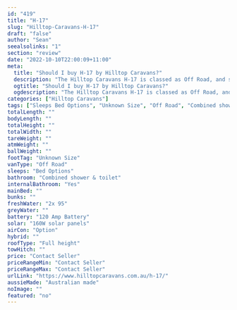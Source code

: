 ```yaml
---
id: "419"
title: "H-17"
slug: "Hilltop-Caravans-H-17"
draft: "false"
author: "Sean"
seealsolinks: "1"
section: "review"
date: "2022-10-10T22:00:09+11:00"
meta:
  title: "Should I buy H-17 by Hilltop Caravans?"
  description: "The Hilltop Caravans H-17 is classed as Off Road, and sleeps Bed Options people. It is Australian made and comes in at Unknown Size. It generally has Combined shower & toilet."
  ogtitle: "Should I buy H-17 by Hilltop Caravans?"
  ogdescription: "The Hilltop Caravans H-17 is classed as Off Road, and sleeps Bed Options people. It is Australian made and comes in at Unknown Size. It generally has Combined shower & toilet."
categories: ["Hilltop Caravans"]
tags: ["Sleeps Bed Options", "Unknown Size", "Off Road", "Combined shower & toilet", "Full height", "Price Unknown"]
totalLength: ""
bodyLength: ""
totalHeight: ""
totalWidth: ""
tareWeight: ""
atmWeight: ""
ballWeight: ""
footTag: "Unknown Size"
vanType: "Off Road"
sleeps: "Bed Options"
bathroom: "Combined shower & toilet"
internalBathroom: "Yes"
mainBed: ""
bunks: ""
freshWater: "2x 95"
greyWater: ""
battery: "120 Amp Battery"
solar: "160W solar panels"
airCon: "Option"
hybrid: ""
roofType: "Full height"
towHitch: ""
price: "Contact Seller"
priceRangeMin: "Contact Seller"
priceRangeMax: "Contact Seller"
urlLink: "https://www.hilltopcaravans.com.au/h-17/"
aussieMade: "Australian made"
noImage: ""
featured: "no"
---
```


